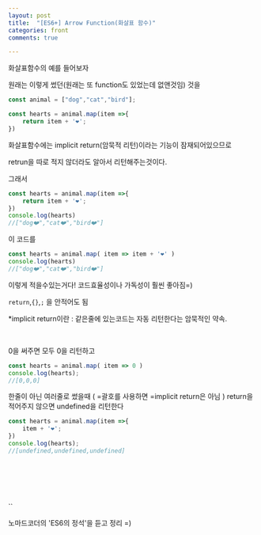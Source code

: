 ```yaml
---
layout: post
title:  "[ES6+] Arrow Function(화살표 함수)"
categories: front 
comments: true

---
```






화살표함수의 예를 들어보자

원래는 이렇게 썼던(원래는 또 function도 있었는데 없앤것임) 것을

~~~javascript
const animal = ["dog","cat","bird"];

const hearts = animal.map(item =>{
	return item + '❤️';
})
~~~

화살표함수에는 implicit return(암묵적 리턴)이라는 기능이 잠재되어있으므로

retrun을 따로 적지 않더라도 알아서 리턴해주는것이다.

그래서

~~~javascript
const hearts = animal.map(item =>{
	return item + '❤️';
})
console.log(hearts)
//["dog❤️","cat❤️","bird❤️"]
~~~



이 코드를

~~~javascript
const hearts = animal.map( item => item + '❤️' )
console.log(hearts)
//["dog❤️","cat❤️","bird❤️"]
~~~

이렇게 적을수있는거다! 코드효율성이나 가독성이 훨씬 좋아짐=)

`return`,`{}`,`;` 을 안적어도 됨

*implicit return이란 : 같은줄에 있는코드는 자동 리턴한다는 암묵적인 약속. 

<br>

0을 써주면 모두 0을 리턴하고

~~~javascript
const hearts = animal.map( item => 0 )
console.log(hearts);
//[0,0,0]
~~~

한줄이 아닌 여러줄로 썼을때 ( =괄호를 사용하면 =implicit return은 아님 ) return을 적어주지 않으면 undefined을 리턴한다

~~~javascript
const hearts = animal.map(item =>{
	item + '❤️';
})
console.log(hearts);
//[undefined,undefined,undefined]
~~~



<br>

<br>

<br>

<br>







``



노마드코더의 'ES6의 정석'을 듣고 정리 =)












